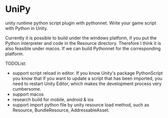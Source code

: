 # UniPy
unity runtime python script plugin with pythonnet. Write your game script with Python in Unity.

Currently it is possible to build under the windows platform, if you put the Python interpreter and code in the Resource directory. Therefore I think it is also feasible under macos. If we can build Pythonnet for the corresponding platform.



TODOList:
  + support script reload in editor. If you know Unity's package PythonScript you know that if you want to update a script that has been imported, you need to restart Unity Editor, which makes the development process very cumbersome.
  + support macos
  + research build for mobile, android & ios
  + support import python file by unity resource load method, such as Resource, BundleResource, AddressableAsset.

